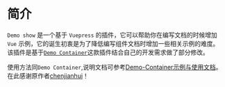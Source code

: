 # 简介

`Demo show` 是一个基于 `Vuepress` 的插件，它可以帮助你在编写文档的时候增加 `Vue` 示例，它的诞生初衷是为了降低编写组件文档时增加一些相关示例的难度。
该插件是基于[`Demo Container`](https://github.com/calebman/vuepress-plugin-demo-container)这款插件结合自己的开发需求做了部分修改。

使用方法同`Demo Container`,说明文档可参考[Demo-Container示例与使用文档](https://docs.chenjianhui.site/vuepress-plugin-demo-container/zh/)。
在此感谢原作者[chenjianhui](https://github.com/calebman/vuepress-plugin-demo-container)！